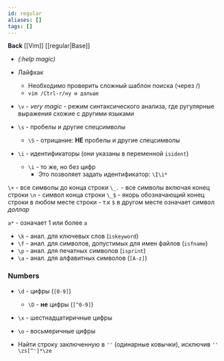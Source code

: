 ```yaml
---
id: regular
aliases: []
tags: []
---
```


**Back**
[[Vim]]
[[regular|Base]]

- *(:help magic)*

- Лайфхак
    - Необходимо проверить сложный шаблон поиска (через /)
    - `vim /Ctrl-r/ну и дальше`


- `\v` - *very magic* - режим синтаксического анализа, где ругулярные выражения схожие с другими языками

- `\s` - пробелы и другие спецсимволы
    - `\S` - отрицание: **НЕ** пробелы и другие спецсимволы

- `\i` - идентификаторы (они указаны в переменной `isident`)
    - `\i` - то же, но без цифр
        - Это позволяет задать идентификатор: `\I\i*`

`\+` - все символы до конца строки
`\_.` - все символы включая конец строки
`\n` - символ конца строки
`\_$` - якорь обозначающий конец строки в любом месте строки
    - т.к `$` в другом месте означает символ *доллар*

`a*` - означает 1 или более `a`

- `\k` - анал. для ключевых слов (`iskeyword`)
- `\f` - анал. для символов, допустимых для имен файлов (`isfname`)
- `\p` - анал. для печатных символов (`isprint`)
- `\a` - анал. для алфавитныx символов (`[A-z]`)

### Numbers
- `\d` - цифры (`[0-9]`)
    - `\D` - **не** цифры (`[^0-9]`)
- `\x` - шестнадцатиричные цифры
- `\o` - восьмеричные цифры

- Найти строку заключенную в `''` (одинарные ковычки), исключив `''`
    `\zs[^']*\ze`

